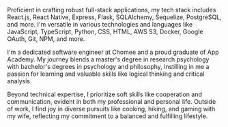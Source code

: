 Proficient in crafting robust full-stack applications, my tech stack includes React.js, React Native, Express, Flask, SQLAlchemy, Sequelize, PostgreSQL, and more. I'm versatile in various technologies and languages like JavaScript, TypeScript, Python, CSS, HTML, AWS S3, Docker, Google OAuth, Git, NPM, and more.

I'm a dedicated software engineer at Chomee and a proud graduate of App Academy. My journey blends a master's degree in research psychology with bachelor's degrees in psychology and philosophy, instilling in me a passion for learning and valuable skills like logical thinking and critical analysis.

Beyond technical expertise, I prioritize soft skills like cooperation and communication, evident in both my professional and personal life. Outside of work, I find joy in diverse pursuits like cooking, hiking, and gaming with my wife, reflecting my commitment to a balanced and fulfilling lifestyle.